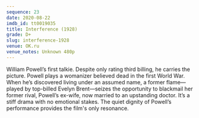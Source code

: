 ```yaml
---
sequence: 23
date: 2020-08-22
imdb_id: tt0019035
title: Interference (1928)
grade: D+
slug: interference-1928
venue: OK.ru
venue_notes: Unknown 480p
---
```


William Powell’s first talkie. Despite only rating third billing, he carries the picture. Powell plays a womanizer believed dead in the first World War. When he’s discovered living under an assumed name, a former flame—played by top-billed Evelyn Brent—seizes the opportunity to blackmail her former rival, Powell’s ex-wife, now married to an upstanding doctor. It’s a stiff drama with no emotional stakes. The quiet dignity of Powell’s performance provides the film's only resonance.
